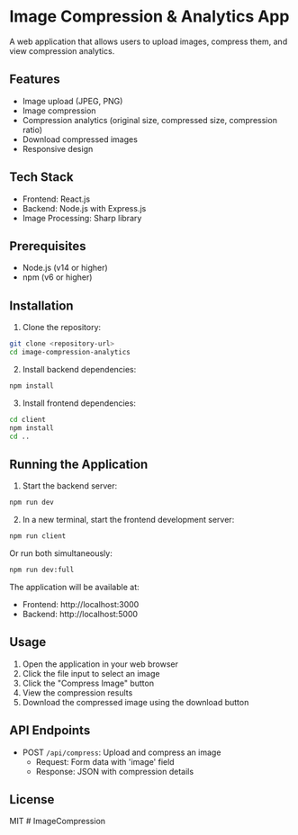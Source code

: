 # Image Compression & Analytics App

A web application that allows users to upload images, compress them, and view compression analytics.

## Features

- Image upload (JPEG, PNG)
- Image compression
- Compression analytics (original size, compressed size, compression ratio)
- Download compressed images
- Responsive design

## Tech Stack

- Frontend: React.js
- Backend: Node.js with Express.js
- Image Processing: Sharp library

## Prerequisites

- Node.js (v14 or higher)
- npm (v6 or higher)

## Installation

1. Clone the repository:
```bash
git clone <repository-url>
cd image-compression-analytics
```

2. Install backend dependencies:
```bash
npm install
```

3. Install frontend dependencies:
```bash
cd client
npm install
cd ..
```

## Running the Application

1. Start the backend server:
```bash
npm run dev
```

2. In a new terminal, start the frontend development server:
```bash
npm run client
```

Or run both simultaneously:
```bash
npm run dev:full
```

The application will be available at:
- Frontend: http://localhost:3000
- Backend: http://localhost:5000

## Usage

1. Open the application in your web browser
2. Click the file input to select an image
3. Click the "Compress Image" button
4. View the compression results
5. Download the compressed image using the download button

## API Endpoints

- POST `/api/compress`: Upload and compress an image
  - Request: Form data with 'image' field
  - Response: JSON with compression details

## License

MIT #   I m a g e C o m p r e s s i o n  
 